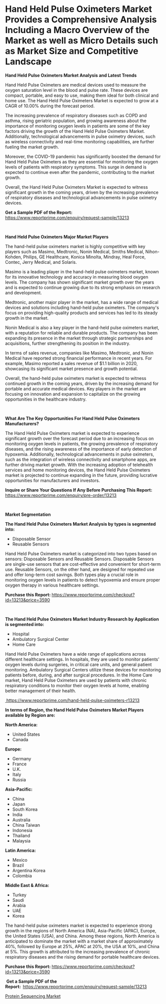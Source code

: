 <p><h1>Hand Held Pulse Oximeters Market Provides a Comprehensive Analysis Including a Macro Overview of the Market as well as Micro Details such as Market Size and Competitive Landscape</h1></p><p><strong>Hand Held Pulse Oximeters Market Analysis and Latest Trends</strong></p>
<p><p>Hand Held Pulse Oximeters are medical devices used to measure the oxygen saturation level in the blood and pulse rate. These devices are compact, portable, and easy to use, making them ideal for both clinical and home use. The Hand Held Pulse Oximeters Market is expected to grow at a CAGR of 10.00% during the forecast period.</p><p>The increasing prevalence of respiratory diseases such as COPD and asthma, rising geriatric population, and growing awareness about the importance of monitoring oxygen levels in patients are some of the key factors driving the growth of the Hand Held Pulse Oximeters Market. Additionally, technological advancements in pulse oximetry devices, such as wireless connectivity and real-time monitoring capabilities, are further fueling the market growth.</p><p>Moreover, the COVID-19 pandemic has significantly boosted the demand for Hand Held Pulse Oximeters as they are essential for monitoring the oxygen levels of patients with respiratory symptoms. This surge in demand is expected to continue even after the pandemic, contributing to the market growth.</p><p>Overall, the Hand Held Pulse Oximeters Market is expected to witness significant growth in the coming years, driven by the increasing prevalence of respiratory diseases and technological advancements in pulse oximetry devices.</p></p>
<p><strong>Get a Sample PDF of the Report:&nbsp;</strong> <a href="https://www.reportprime.com/enquiry/request-sample/13213">https://www.reportprime.com/enquiry/request-sample/13213</a></p>
<p>&nbsp;</p>
<p><strong>Hand Held Pulse Oximeters Major Market Players</strong></p>
<p><p>The hand-held pulse oximeters market is highly competitive with key players such as Masimo, Medtronic, Nonin Medical, Smiths Medical, Nihon-Kohden, Philips, GE Healthcare, Konica Minolta, Mindray, Heal Force, Contec, Jerry Medical, and Solaris. </p><p>Masimo is a leading player in the hand-held pulse oximeters market, known for its innovative technology and accuracy in measuring blood oxygen levels. The company has shown significant market growth over the years and is expected to continue growing due to its strong emphasis on research and development.</p><p>Medtronic, another major player in the market, has a wide range of medical devices and solutions including hand-held pulse oximeters. The company's focus on providing high-quality products and services has led to its steady growth in the market.</p><p>Nonin Medical is also a key player in the hand-held pulse oximeters market, with a reputation for reliable and durable products. The company has been expanding its presence in the market through strategic partnerships and acquisitions, further strengthening its position in the industry.</p><p>In terms of sales revenue, companies like Masimo, Medtronic, and Nonin Medical have reported strong financial performance in recent years. For example, Masimo reported a sales revenue of $1.1 billion in 2020, showcasing its significant market presence and growth potential.</p><p>Overall, the hand-held pulse oximeters market is expected to witness continued growth in the coming years, driven by the increasing demand for portable and accurate medical devices. Key players in the market are focusing on innovation and expansion to capitalize on the growing opportunities in the healthcare industry.</p></p>
<p>&nbsp;</p>
<p><strong>What Are The Key Opportunities For Hand Held Pulse Oximeters Manufacturers?</strong></p>
<p><p>The Hand Held Pulse Oximeters market is expected to experience significant growth over the forecast period due to an increasing focus on monitoring oxygen levels in patients, the growing prevalence of respiratory diseases, and the rising awareness of the importance of early detection of hypoxemia. Additionally, technological advancements in pulse oximeters, such as the integration of wireless connectivity and smartphone apps, are further driving market growth. With the increasing adoption of telehealth services and home monitoring devices, the Hand Held Pulse Oximeters market is projected to continue expanding in the future, providing lucrative opportunities for manufacturers and investors.</p></p>
<p><strong>Inquire or Share Your Questions If Any Before Purchasing This Report:</strong> <a href="https://www.reportprime.com/enquiry/pre-order/13213">https://www.reportprime.com/enquiry/pre-order/13213</a></p>
<p>&nbsp;</p>
<p><strong>Market Segmentation</strong></p>
<p><strong>The Hand Held Pulse Oximeters Market Analysis by types is segmented into:</strong></p>
<p><ul><li>Disposable Sensor</li><li>Reusable Sensors</li></ul></p>
<p><p>Hand Held Pulse Oximeters market is categorized into two types based on sensors: Disposable Sensors and Reusable Sensors. Disposable Sensors are single-use sensors that are cost-effective and convenient for short-term use. Reusable Sensors, on the other hand, are designed for repeated use and offer long-term cost savings. Both types play a crucial role in monitoring oxygen levels in patients to detect hypoxemia and ensure proper oxygen therapy in various healthcare settings.</p></p>
<p><strong>Purchase this Report:&nbsp;</strong><a href="https://www.reportprime.com/checkout?id=13213&price=3590">https://www.reportprime.com/checkout?id=13213&price=3590</a></p>
<p>&nbsp;</p>
<p><strong>The Hand Held Pulse Oximeters Market Industry Research by Application is segmented into:</strong></p>
<p><ul><li>Hospital</li><li>Ambulatory Surgical Center</li><li>Home Care</li></ul></p>
<p><p>Hand Held Pulse Oximeters have a wide range of applications across different healthcare settings. In hospitals, they are used to monitor patients' oxygen levels during surgeries, in critical care units, and general patient monitoring. Ambulatory Surgical Centers utilize these devices for monitoring patients before, during, and after surgical procedures. In the Home Care market, Hand Held Pulse Oximeters are used by patients with chronic respiratory conditions to monitor their oxygen levels at home, enabling better management of their health.</p></p>
<p><a href="https://www.reportprime.com/hand-held-pulse-oximeters-r13213">&nbsp;https://www.reportprime.com/hand-held-pulse-oximeters-r13213</a></p>
<p><strong>In terms of Region, the Hand Held Pulse Oximeters Market Players available by Region are:</strong></p>
<p>
    <p> <strong> North America: </strong>
        <ul>
            <li>United States</li>
            <li>Canada</li>
        </ul>
        </p> 
    <p> <strong> Europe: </strong>
        <ul>
            <li>Germany</li>
            <li>France</li>
            <li>U.K.</li>
            <li>Italy</li>
            <li>Russia</li>
        </ul>
        </p> 
    <p> <strong> Asia-Pacific: </strong>
        <ul>
            <li>China</li>
            <li>Japan</li>
            <li>South Korea</li>
            <li>India</li>
            <li>Australia</li>
            <li>China Taiwan</li>
            <li>Indonesia</li>
            <li>Thailand</li>
            <li>Malaysia</li>
        </ul>
        </p> 
    <p> <strong> Latin America: </strong>
        <ul>
            <li>Mexico</li>
            <li>Brazil</li>
            <li>Argentina Korea</li>
            <li>Colombia</li>
        </ul>
        </p> 
    <p> <strong> Middle East & Africa: </strong>
        <ul>
            <li>Turkey</li>
            <li>Saudi</li>
            <li>Arabia</li>
            <li>UAE</li>
            <li>Korea</li>
        </ul>
    </p>
    </p>
<p><p>The hand-held pulse oximeters market is expected to experience strong growth in the regions of North America (NA), Asia-Pacific (APAC), Europe, the United States (USA), and China. Among these regions, North America is anticipated to dominate the market with a market share of approximately 40%, followed by Europe at 25%, APAC at 20%, the USA at 10%, and China at 5%. This growth is attributed to the increasing prevalence of chronic respiratory diseases and the rising demand for portable healthcare devices.</p></p>
<p><strong>Purchase this Report: </strong><a href="https://www.reportprime.com/checkout?id=13213&price=3590">https://www.reportprime.com/checkout?id=13213&price=3590</a></p>
<p>&nbsp;<strong>Get a Sample PDF of the Report:&nbsp;&nbsp;</strong><a href="https://www.reportprime.com/enquiry/request-sample/13213">https://www.reportprime.com/enquiry/request-sample/13213</a></p>
<p><strong></strong></p>
<p><p><a href="https://github.com/mabenkhyari11/Market-Research-Report-List-2/blob/main/protein-sequencing-market.md">Protein Sequencing Market</a></p></p>